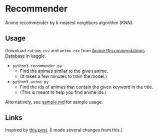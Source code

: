 # Recommender

Anime recommender by k-nearest neighbors algorithm (KNN).

## Usage

Download `rating.csv` and `anime.csv`
from [Anime Recommendations Database](https://www.kaggle.com/CooperUnion/anime-recommendations-database) in kaggle.

- `python3 recommender.py`
  + Find the animes similar to the given anime.
  + (It takes a few minutes to train the model.)
- `python3 anime.py`
  + Find the ids of animes that contain the given keyword in the title.
  + (This is meant to help you find anime ids.)

Alternatively, see [sample.md](sample.md) for sample usage.

## Links

Inspired by [this post](https://www.codexa.net/collaborative-filtering-k-nearest-neighbor/). (I made several changes from this.)
